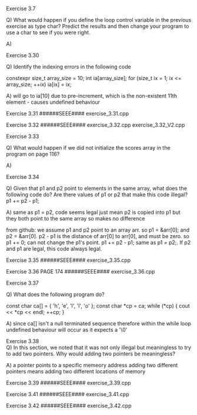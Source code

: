 Exercise 3.7

Q) What would happen if you define the loop control variable in the previous exercise as type char? 
Predict the results and then change your program to use a char to see if you were right.

A)


Exercise 3.30

Q) Identify the indexing errors in the following code

constexpr size_t array_size = 10;
int ia[array_size];
for (size_t ix = 1; ix <= array_size; ++ix)
      ia[ix] = ix;

A) will go to ia[10] due to pre-increment, which is the non-existent 11th element - causes undefined behaviour

Exercise 3.31
######SEEE####
exercise_3.31.cpp

Exercise 3.32
######SEEE####
exercise_3.32.cpp
exercise_3.32_V2.cpp



Exercise 3.33 

Q) What would happen if we did not initialize the scores array
in the program on page 116?

A)


Exercise 3.34

Q) Given that p1 and p2 point to elements in the same array,
what does the following code do? Are there values of p1 or p2 that make
this code illegal?
p1 += p2 - p1;

A) same as p1 = p2, code seems legal just mean p2 is copied into p1 but they
   both point to the same array so makes no difference

   from github: 
   we assume p1 and p2 point to an array arr. so p1 = &arr[0]; and p2 = &arr[0].
   p2 - p1 is the distance of arr[0] to arr[0], and must be zero. so p1 += 0; can not change the p1's point.
   p1 += p2 - p1; same as p1 = p2;. If p2 and p1 are legal, this code always legal.


Exercise 3.35
######SEEE####
exercise_3.35.cpp

Exercise 3.36   PAGE 174
######SEEE####
exercise_3.36.cpp


Exercise 3.37

Q) What does the following program do?

const char ca[] = { 'h', 'e', 'l', 'l', 'o' };
const char *cp = ca;
while (*cp) {
    cout << *cp << endl;
    ++cp;
}

A) since ca[] isn't a null terminated sequence therefore within the while loop undefined behaviour will occur as it expects a '\0'

Exercise 3.38  
Q) In this section, we noted that it was not only illegal but
meaningless to try to add two pointers. Why would adding two pointers be meaningless?

A) a pointer points to a specific memeory address adding two different pointers means adding two different locations of
	memory 


Exercise 3.39
######SEEE####
exercise_3.39.cpp


Exercise 3.41
######SEEE####
exercise_3.41.cpp

Exercise 3.42
######SEEE####
exercise_3.42.cpp

